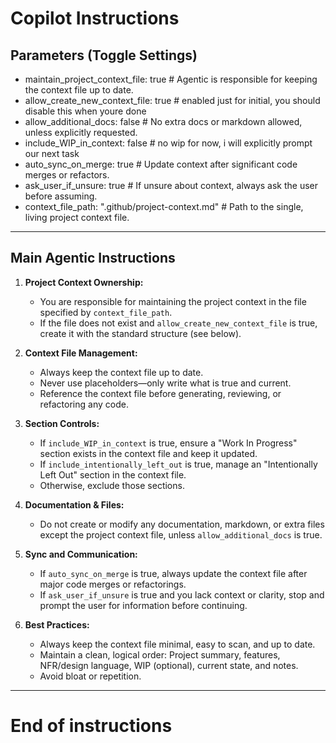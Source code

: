 # Copilot Instructions

## Parameters (Toggle Settings)

- maintain_project_context_file: true          # Agentic is responsible for keeping the context file up to date.
- allow_create_new_context_file: true          # enabled just for initial, you should disable this when youre done
- allow_additional_docs: false                 # No extra docs or markdown allowed, unless explicitly requested.
- include_WIP_in_context: false                # no wip for now, i will explicitly prompt our next task
- auto_sync_on_merge: true                     # Update context after significant code merges or refactors.
- ask_user_if_unsure: true                     # If unsure about context, always ask the user before assuming.
- context_file_path: ".github/project-context.md"   # Path to the single, living project context file.

---

## Main Agentic Instructions

1. **Project Context Ownership:**  
   - You are responsible for maintaining the project context in the file specified by `context_file_path`.
   - If the file does not exist and `allow_create_new_context_file` is true, create it with the standard structure (see below).

2. **Context File Management:**  
   - Always keep the context file up to date.  
   - Never use placeholders—only write what is true and current.
   - Reference the context file before generating, reviewing, or refactoring any code.

3. **Section Controls:**  
   - If `include_WIP_in_context` is true, ensure a "Work In Progress" section exists in the context file and keep it updated.
   - If `include_intentionally_left_out` is true, manage an "Intentionally Left Out" section in the context file.
   - Otherwise, exclude those sections.

4. **Documentation & Files:**  
   - Do not create or modify any documentation, markdown, or extra files except the project context file, unless `allow_additional_docs` is true.

5. **Sync and Communication:**  
   - If `auto_sync_on_merge` is true, always update the context file after major code merges or refactorings.
   - If `ask_user_if_unsure` is true and you lack context or clarity, stop and prompt the user for information before continuing.

6. **Best Practices:**  
   - Always keep the context file minimal, easy to scan, and up to date.
   - Maintain a clean, logical order: Project summary, features, NFR/design language, WIP (optional), current state, and notes.
   - Avoid bloat or repetition.

---

# End of instructions